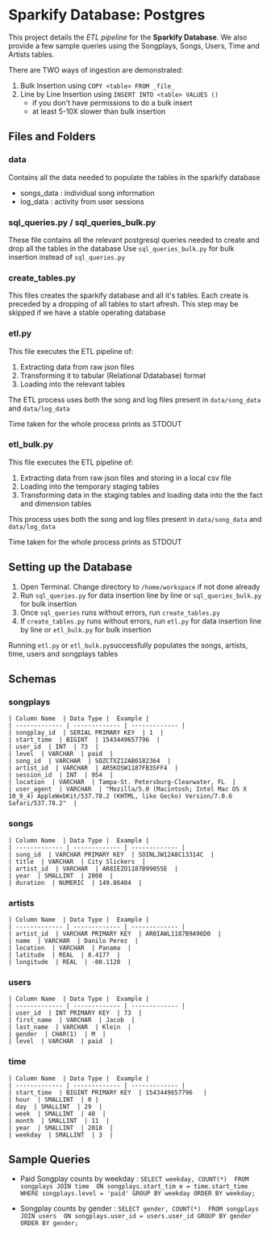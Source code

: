 # Sparkify Database: Postgres

This project details the _ETL pipeline_ for the **Sparkify Database**. We also provide a few sample queries using the Songplays, Songs, Users, Time and Artists tables.

There are TWO ways of ingestion are demonstrated: 
1. Bulk Insertion using `COPY <table> FROM _file_`
2. Line by Line Insertion using `INSERT INTO <table> VALUES ()` 
    - if you don't have permissions to do a bulk insert
    - at least 5-10X slower than bulk insertion


## Files and Folders

### data

Contains all the data needed to populate the tables in the sparkify database
- songs_data : individual song information 
- log_data : activity from user sessions


### sql_queries.py / sql_queries_bulk.py

These file contains all the relevant postgresql queries needed to create and drop all the tables in the database
Use `sql_queries_bulk.py` for bulk insertion instead of `sql_queries.py`


### create_tables.py

This files creates the sparkify database and all it's tables. Each create is preceded by a dropping of all tables to start afresh. This step may be skipped if we have a stable operating database


### etl.py

This file executes the ETL pipeline of:
1. Extracting data from raw json files
2. Transforming it to tabular (Relational Ddatabase) format
3. Loading into the relevant tables

The ETL process uses both the song and log files present in `data/song_data` and `data/log_data`

Time taken for the whole process prints as STDOUT


### etl_bulk.py

This file executes the ETL pipeline of:
1. Extracting data from raw json files and storing in a local csv file
2. Loading into the temporary staging tables
3. Transforming data in the staging tables and loading data into the the fact and dimension tables

This process uses both the song and log files present in `data/song_data` and `data/log_data`

Time taken for the whole process prints as STDOUT


## Setting up the Database

1. Open Terminal. Change directory to `/home/workspace` if not done already
2. Run `sql_queries.py` for data insertion line by line or `sql_queries_bulk.py` for bulk insertion
3. Once `sql_queries` runs without errors, run `create_tables.py`
4. If `create_tables.py` runs without errors, run `etl.py` for data insertion line by line or `etl_bulk.py` for bulk insertion

Running `etl.py` or `etl_bulk.py`successfully populates the songs, artists, time, users and songplays tables


## Schemas

### songplays

    | Column Name  | Data Type |  Example |
    | ------------- | ------------- | ------------- | 
    | songplay_id  | SERIAL PRIMARY KEY  | 1  |
    | start_time  | BIGINT  | 1543449657796  |
    | user_id  | INT  | 73  |
    | level  | VARCHAR  | paid  |
    | song_id  | VARCHAR  | SOZCTXZ12AB0182364  |
    | artist_id  | VARCHAR  | AR5KOSW1187FB35FF4  |
    | session_id  | INT  | 954  |
    | location  | VARCHAR  | Tampa-St. Petersburg-Clearwater, FL  |
    | user_agent  | VARCHAR  | "Mozilla/5.0 (Macintosh; Intel Mac OS X 10_9_4) AppleWebKit/537.78.2 (KHTML, like Gecko) Version/7.0.6 Safari/537.78.2"  |

### songs
    
    | Column Name  | Data Type |  Example |
    | ------------- | ------------- | ------------- | 
    | song_id  | VARCHAR PRIMARY KEY  | SOINLJW12A8C13314C  |
    | title  | VARCHAR  | City Slickers  |
    | artist_id  | VARCHAR  | AR8IEZO1187B99055E  |
    | year  | SMALLINT  | 2008  |
    | duration  | NUMERIC  | 149.86404  |

### artists
    
    | Column Name  | Data Type |  Example |
    | ------------- | ------------- | ------------- | 
    | artist_id  | VARCHAR PRIMARY KEY  | AR0IAWL1187B9A96D0  |
    | name  | VARCHAR  | Danilo Perez  |
    | location  | VARCHAR  | Panama  |
    | latitude  | REAL  | 8.4177  |
    | longitude  | REAL  | -80.1128  |
    
### users
    
    | Column Name  | Data Type |  Example |
    | ------------- | ------------- | ------------- | 
    | user_id  | INT PRIMARY KEY  | 73  |
    | first_name  | VARCHAR  | Jacob  |
    | last_name  | VARCHAR  | Klein  |
    | gender  | CHAR(1)  | M  |
    | level  | VARCHAR  | paid  |

### time
    
    | Column Name  | Data Type |  Example |
    | ------------- | ------------- | ------------- | 
    | start_time  | BIGINT PRIMARY KEY  | 1543449657796   |
    | hour  | SMALLINT  | 0 |
    | day  | SMALLINT  | 29  |
    | week  | SMALLINT  | 48  |
    | month  | SMALLINT  | 11  |
    | year  | SMALLINT  | 2018  |
    | weekday  | SMALLINT  | 3  |

## Sample Queries

- Paid Songplay counts by weekday : ```SELECT weekday, COUNT(*) 
                                  FROM songplays JOIN time 
                                  ON songplays.start_tim e = time.start_time
                                  WHERE songplays.level = 'paid'
                                  GROUP BY weekday
                                  ORDER BY weekday; ```
                                  
- Songplay counts by gender : ```SELECT gender, COUNT(*) 
                                  FROM songplays JOIN users 
                                  ON songplays.user_id = users.user_id
                                  GROUP BY gender
                                  ORDER BY gender; ```        